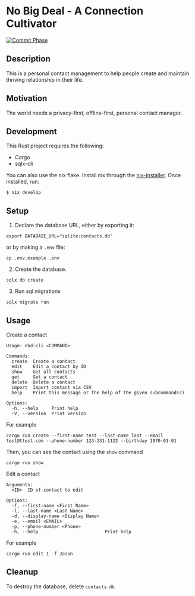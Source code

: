 # No Big Deal - A Connection Cultivator

[![Commit Phase](https://github.com/jasonribble/nbd/actions/workflows/ci.yml/badge.svg)](https://github.com/jasonribble/nbd/actions/workflows/ci.yml)

## Description

This is a personal contact management to help people create and maintain thriving relationship in their life.

## Motivation

The world needs a privacy-first, offline-first, personal contact manager.

## Development

This Rust project requires the following:

- Cargo
- sqlx-cli

You can also use the nix flake. Install nix through the [nix-installer](https://github.com/DeterminateSystems/nix-installer). Once installed, run:

`$ nix develop`

## Setup

1. Declare the database URL, either by exporting it:

```
export DATABASE_URL="sqlite:contacts.db"
```

or by making a `.env` file:

```
cp .env.example .env
```

2. Create the database.

```
sqlx db create
```

3. Run sql migrations

```
sqlx migrate run
```

## Usage

Create a contact

```
Usage: nbd-cli <COMMAND>

Commands:
  create  Create a contact
  edit    Edit a contact by ID
  show    Get all contacts
  get     Get a contact
  delete  Delete a contact
  import  Import contact via CSV
  help    Print this message or the help of the given subcommand(s)

Options:
  -h, --help     Print help
  -V, --version  Print version
```

For example

```
cargo run create --first-name test --last-name last --email test@ttest.com --phone-number 123-231-1122 --birthday 1970-01-01
```

Then, you can see the contact using the `show` command

```
cargo run show
```

Edit a contact

```
Arguments:
  <ID>  ID of contact to edit

Options:
  -f, --first-name <First Name>
  -l, --last-name <Last Name>
  -d, --display-name <Display Name>
  -e, --email <EMAIL>
  -p, --phone-number <Phone>
  -h, --help                         Print help
```

For example

`cargo run edit 1 -f Jason`

## Cleanup

To destroy the database, delete `contacts.db`
